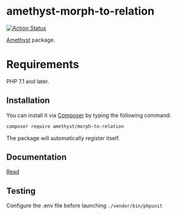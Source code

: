 # amethyst-morph-to-relation

[![Action Status](https://github.com/amethyst-php/morph-to-relation/workflows/test/badge.svg)](https://github.com/amethyst-php/morph-to-relation/actions)

[Amethyst](https://github.com/amethyst-php/amethyst) package.

# Requirements

PHP 7.1 and later.

## Installation

You can install it via [Composer](https://getcomposer.org/) by typing the following command:

```bash
composer require amethyst/morph-to-relation
```

The package will automatically register itself.

## Documentation

[Read](docs/index.md)

## Testing

Configure the .env file before launching `./vendor/bin/phpunit`
